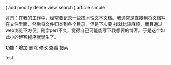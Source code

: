 ( add modify delete view search ) article simple

背景：在我的工作中，经常要记录一些技术性文本文档。我通常是直接用将文档写在文件里面，然后将文件归类到各个目录，但是下次要 找就比较麻烦，而且通过web浏览不方便。刚学perl不久，觉得自己可能能写下我想要的博客。于是这个如此小的博客程序就诞生了。

功能：增加 删除 修改 查看 搜索

test
